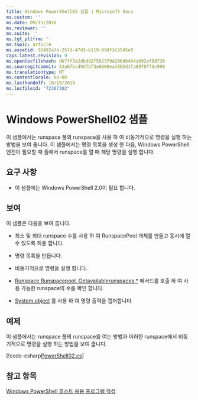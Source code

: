 ```yaml
---
title: Windows PowerShell02 샘플 | Microsoft Docs
ms.custom: ''
ms.date: 09/13/2016
ms.reviewer: ''
ms.suite: ''
ms.tgt_pltfrm: ''
ms.topic: article
ms.assetid: 92492a7e-257d-47d3-b119-89df3c5545e8
caps.latest.revision: 9
ms.openlocfilehash: db7ff3a2dbd92f562379d206db494ab92ef08736
ms.sourcegitcommit: 52a67bcd9d7bf3e8600ea4302d1fa8970ff9c998
ms.translationtype: MT
ms.contentlocale: ko-KR
ms.lasthandoff: 10/15/2019
ms.locfileid: "72367302"
---
```

# <a name="windows-powershell02-sample"></a>Windows PowerShell02 샘플

이 샘플에서는 runspace 풀의 runspace을 사용 하 여 비동기적으로 명령을 실행 하는 방법을 보여 줍니다. 이 샘플에서는 명령 목록을 생성 한 다음, Windows PowerShell 엔진이 필요할 때 풀에서 runspace를 열 때 해당 명령을 실행 합니다.

## <a name="requirements"></a>요구 사항

- 이 샘플에는 Windows PowerShell 2.0이 필요 합니다.

## <a name="demonstrates"></a>보여

이 샘플은 다음을 보여 줍니다.

- 최소 및 최대 runspace 수를 사용 하 여 RunspacePool 개체를 만들고 동시에 열 수 있도록 허용 합니다.

- 명령 목록을 만듭니다.

- 비동기적으로 명령을 실행 합니다.

- [Runspace Runspacepool. Getavailablerunspaces *](/dotnet/api/System.Management.Automation.Runspaces.RunspacePool.GetAvailableRunspaces) 메서드를 호출 하 여 사용 가능한 runspace의 수를 확인 합니다.

- [System.object](/dotnet/api/System.Management.Automation.PowerShell.EndInvoke) 를 사용 하 여 명령 출력을 캡처합니다.

## <a name="example"></a>예제

이 샘플에서는 runspace 풀의 runspace를 여는 방법과 이러한 runspace에서 비동기적으로 명령을 실행 하는 방법을 보여 줍니다.

[!code-csharp[PowerShell02.cs](../../../../powershell-sdk-samples/SDK-2.0/csharp/PowerShell02/PowerShell02.cs#L11-L96 "PowerShell02.cs")]

## <a name="see-also"></a>참고 항목

[Windows PowerShell 호스트 응용 프로그램 작성](./writing-a-windows-powershell-host-application.md)
